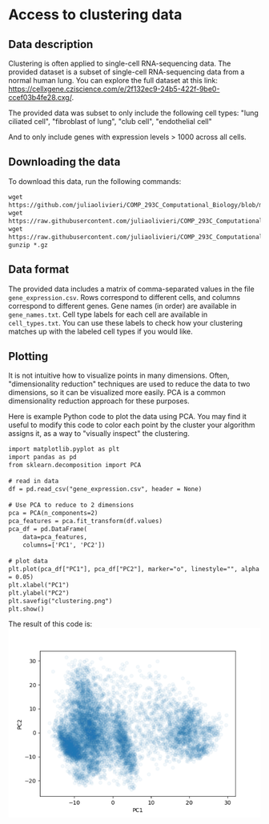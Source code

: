 # Access to clustering data

## Data description
Clustering is often applied to single-cell RNA-sequencing data. The provided dataset is a subset of single-cell RNA-sequencing data from a normal human lung. You can explore the full dataset at this link: https://cellxgene.cziscience.com/e/2f132ec9-24b5-422f-9be0-ccef03b4fe28.cxg/.

The provided data was subset to only include the following cell types: "lung ciliated cell", "fibroblast of lung", "club cell", "endothelial cell"

And to only include genes with expression levels > 1000 across all cells.

## Downloading the data
To download this data, run the following commands:

```
wget https://github.com/juliaolivieri/COMP_293C_Computational_Biology/blob/main/project/clustering/gene_expression.csv.gz
wget https://raw.githubusercontent.com/juliaolivieri/COMP_293C_Computational_Biology/main/project/clustering/cell_types.txt
wget https://raw.githubusercontent.com/juliaolivieri/COMP_293C_Computational_Biology/main/project/clustering/gene_names.txt
gunzip *.gz
```

## Data format
The provided data includes a matrix of comma-separated values in the file `gene_expression.csv`. Rows correspond to different cells, and columns correspond to different genes. Gene names (in order) are available in `gene_names.txt`. Cell type labels for each cell are available in `cell_types.txt`. You can use these labels to check how your clustering matches up with the labeled cell types if you would like.

## Plotting

It is not intuitive how to visualize points in many dimensions. Often, "dimensionality reduction" techniques are used to reduce the data to two dimensions, so it can be visualized more easily. PCA is a common dimensionality reduction approach for these purposes.

Here is example Python code to plot the data using PCA. You may find it useful to modify this code to color each point by the cluster your algorithm assigns it, as a way to "visually inspect" the clustering.

```
import matplotlib.pyplot as plt
import pandas as pd
from sklearn.decomposition import PCA

# read in data 
df = pd.read_csv("gene_expression.csv", header = None)

# Use PCA to reduce to 2 dimensions
pca = PCA(n_components=2)
pca_features = pca.fit_transform(df.values)
pca_df = pd.DataFrame(
    data=pca_features, 
    columns=['PC1', 'PC2'])

# plot data
plt.plot(pca_df["PC1"], pca_df["PC2"], marker="o", linestyle="", alpha = 0.05)
plt.xlabel("PC1")
plt.ylabel("PC2")
plt.savefig("clustering.png")
plt.show()
```

The result of this code is:
![PCA clustering](clustering.png)

